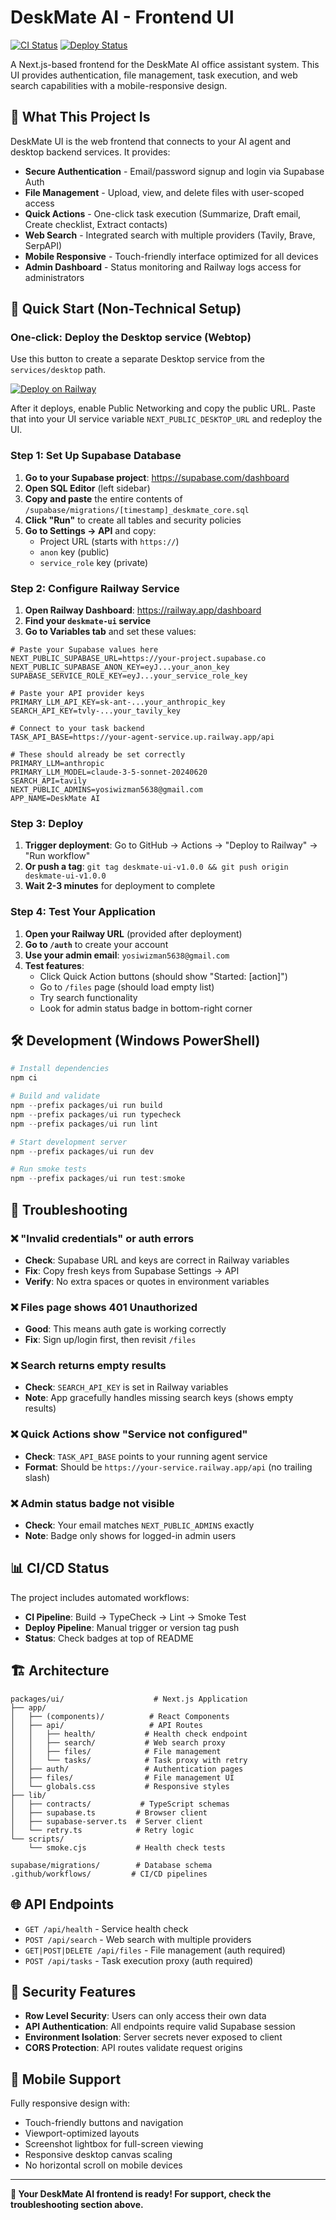 # DeskMate AI - Frontend UI

[![CI Status](https://github.com/yosiwizman/deskmate/actions/workflows/ci.yml/badge.svg)](https://github.com/yosiwizman/deskmate/actions/workflows/ci.yml)
[![Deploy Status](https://github.com/yosiwizman/deskmate/actions/workflows/deploy.yml/badge.svg)](https://github.com/yosiwizman/deskmate/actions/workflows/deploy.yml)

A Next.js-based frontend for the DeskMate AI office assistant system. This UI provides authentication, file management, task execution, and web search capabilities with a mobile-responsive design.

## 🎯 What This Project Is

DeskMate UI is the web frontend that connects to your AI agent and desktop backend services. It provides:

- **Secure Authentication** - Email/password signup and login via Supabase Auth
- **File Management** - Upload, view, and delete files with user-scoped access
- **Quick Actions** - One-click task execution (Summarize, Draft email, Create checklist, Extract contacts)
- **Web Search** - Integrated search with multiple providers (Tavily, Brave, SerpAPI)
- **Mobile Responsive** - Touch-friendly interface optimized for all devices
- **Admin Dashboard** - Status monitoring and Railway logs access for administrators

## 🚀 Quick Start (Non-Technical Setup)

### One‑click: Deploy the Desktop service (Webtop)

Use this button to create a separate Desktop service from the `services/desktop` path.

[![Deploy on Railway](https://railway.app/button.svg)](https://railway.app/template/new?templateUrl=https://github.com/yosiwizman/deskmate/tree/main/services/desktop)

After it deploys, enable Public Networking and copy the public URL. Paste that into your UI service variable `NEXT_PUBLIC_DESKTOP_URL` and redeploy the UI.

### Step 1: Set Up Supabase Database

1. **Go to your Supabase project**: https://supabase.com/dashboard
2. **Open SQL Editor** (left sidebar)
3. **Copy and paste** the entire contents of `/supabase/migrations/[timestamp]_deskmate_core.sql`
4. **Click "Run"** to create all tables and security policies
5. **Go to Settings → API** and copy:
   - Project URL (starts with `https://`)
   - `anon` key (public)
   - `service_role` key (private)

### Step 2: Configure Railway Service

1. **Open Railway Dashboard**: https://railway.app/dashboard
2. **Find your `deskmate-ui` service**
3. **Go to Variables tab** and set these values:

```env
# Paste your Supabase values here
NEXT_PUBLIC_SUPABASE_URL=https://your-project.supabase.co
NEXT_PUBLIC_SUPABASE_ANON_KEY=eyJ...your_anon_key
SUPABASE_SERVICE_ROLE_KEY=eyJ...your_service_role_key

# Paste your API provider keys
PRIMARY_LLM_API_KEY=sk-ant-...your_anthropic_key
SEARCH_API_KEY=tvly-...your_tavily_key

# Connect to your task backend
TASK_API_BASE=https://your-agent-service.up.railway.app/api

# These should already be set correctly
PRIMARY_LLM=anthropic
PRIMARY_LLM_MODEL=claude-3-5-sonnet-20240620
SEARCH_API=tavily
NEXT_PUBLIC_ADMINS=yosiwizman5638@gmail.com
APP_NAME=DeskMate AI
```

### Step 3: Deploy

1. **Trigger deployment**: Go to GitHub → Actions → "Deploy to Railway" → "Run workflow"
2. **Or push a tag**: `git tag deskmate-ui-v1.0.0 && git push origin deskmate-ui-v1.0.0`
3. **Wait 2-3 minutes** for deployment to complete

### Step 4: Test Your Application

1. **Open your Railway URL** (provided after deployment)
2. **Go to `/auth`** to create your account
3. **Use your admin email**: `yosiwizman5638@gmail.com`
4. **Test features**:
   - Click Quick Action buttons (should show "Started: [action]")
   - Go to `/files` page (should load empty list)
   - Try search functionality
   - Look for admin status badge in bottom-right corner

## 🛠️ Development (Windows PowerShell)

```powershell
# Install dependencies
npm ci

# Build and validate
npm --prefix packages/ui run build
npm --prefix packages/ui run typecheck
npm --prefix packages/ui run lint

# Start development server
npm --prefix packages/ui run dev

# Run smoke tests
npm --prefix packages/ui run test:smoke
```

## 🔧 Troubleshooting

### ❌ "Invalid credentials" or auth errors
- **Check**: Supabase URL and keys are correct in Railway variables
- **Fix**: Copy fresh keys from Supabase Settings → API
- **Verify**: No extra spaces or quotes in environment variables

### ❌ Files page shows 401 Unauthorized  
- **Good**: This means auth gate is working correctly
- **Fix**: Sign up/login first, then revisit `/files`

### ❌ Search returns empty results
- **Check**: `SEARCH_API_KEY` is set in Railway variables  
- **Note**: App gracefully handles missing search keys (shows empty results)

### ❌ Quick Actions show "Service not configured"
- **Check**: `TASK_API_BASE` points to your running agent service
- **Format**: Should be `https://your-service.railway.app/api` (no trailing slash)

### ❌ Admin status badge not visible
- **Check**: Your email matches `NEXT_PUBLIC_ADMINS` exactly
- **Note**: Badge only shows for logged-in admin users

## 📊 CI/CD Status

The project includes automated workflows:

- **CI Pipeline**: Build → TypeCheck → Lint → Smoke Test
- **Deploy Pipeline**: Manual trigger or version tag push
- **Status**: Check badges at top of README

## 🏗️ Architecture

```
packages/ui/                    # Next.js Application
├── app/
│   ├── (components)/          # React Components
│   ├── api/                   # API Routes
│   │   ├── health/           # Health check endpoint
│   │   ├── search/           # Web search proxy
│   │   ├── files/            # File management
│   │   └── tasks/            # Task proxy with retry
│   ├── auth/                 # Authentication pages
│   ├── files/                # File management UI
│   └── globals.css           # Responsive styles
├── lib/
│   ├── contracts/           # TypeScript schemas
│   ├── supabase.ts         # Browser client
│   ├── supabase-server.ts  # Server client  
│   └── retry.ts            # Retry logic
└── scripts/
    └── smoke.cjs           # Health check tests

supabase/migrations/        # Database schema
.github/workflows/         # CI/CD pipelines
```

## 🌐 API Endpoints

- `GET /api/health` - Service health check
- `POST /api/search` - Web search with multiple providers  
- `GET|POST|DELETE /api/files` - File management (auth required)
- `POST /api/tasks` - Task execution proxy (auth required)

## 🔐 Security Features

- **Row Level Security**: Users can only access their own data
- **API Authentication**: All endpoints require valid Supabase session
- **Environment Isolation**: Server secrets never exposed to client
- **CORS Protection**: API routes validate request origins

## 📱 Mobile Support

Fully responsive design with:
- Touch-friendly buttons and navigation
- Viewport-optimized layouts
- Screenshot lightbox for full-screen viewing
- Responsive desktop canvas scaling
- No horizontal scroll on mobile devices

---

**🎉 Your DeskMate AI frontend is ready! For support, check the troubleshooting section above.**
